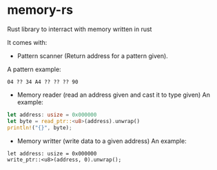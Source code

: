 # memory-rs
Rust library to interract with memory written in rust

It comes with:
* Pattern scanner (Return address for a pattern given).

A pattern example:
```
04 ?? 34 A4 ?? ?? ?? 90
```

* Memory reader (read an address given and cast it to type given)
An example:
```rust
let address: usize = 0x000000
let byte = read_ptr::<u8>(address).unwrap()
println!("{}", byte);
```
* Memory writter (write data to a given address)
An example:
```
let address: usize = 0x000000
write_ptr::<u8>(address, 0).unwrap();
```
